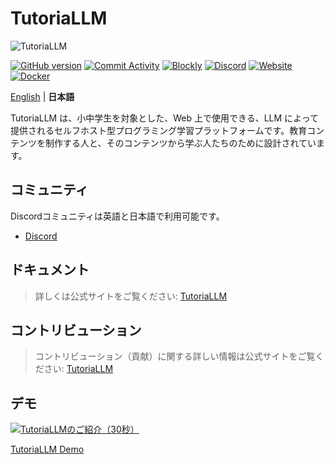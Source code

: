 # TutoriaLLM

![TutoriaLLM](https://raw.githubusercontent.com/TutoriaLLM/brand/main/images/ogp/1920x1080_jp.png)

[![GitHub version](https://badge.fury.io/gh/TutoriaLLM%2FTutoriaLLM.svg)](https://badge.fury.io/gh/TutoriaLLM%2FTutoriaLLM.svg)
[![Commit Activity](https://img.shields.io/github/commit-activity/m/TutoriaLLM/TutoriaLLM)](https://github.com/TutoriaLLM/TutoriaLLM/pulse)
[![Blockly](https://tinyurl.com/built-on-blockly)](https://github.com/google/blockly)
[![Discord](https://img.shields.io/discord/1304219703060729866?logo=discord)](https://discord.gg/zxuREnWVXC)
[![Website](https://img.shields.io/badge/Website-Visit-blue)](https://tutoriallm.com)
[![Docker](https://img.shields.io/docker/pulls/soumame/tutoriallm_api)](https://hub.docker.com/r/soumame/tutoriallm_api)

[English](../../readme.md)
| **日本語**

TutoriaLLM は、小中学生を対象とした、Web 上で使用できる、LLM によって提供されるセルフホスト型プログラミング学習プラットフォームです。教育コンテンツを制作する人と、そのコンテンツから学ぶ人たちのために設計されています。

## コミュニティ

Discordコミュニティは英語と日本語で利用可能です。

- [Discord](https://discord.gg/zxuREnWVXC)

## ドキュメント

> 詳しくは公式サイトをご覧ください: [TutoriaLLM](https://tutoriallm.com)


## コントリビューション

> コントリビューション（貢献）に関する詳しい情報は公式サイトをご覧ください: [TutoriaLLM](https://tutoriallm.com/developer/contribute/)  

## デモ

[![TutoriaLLMのご紹介（30秒）](http://img.youtube.com/vi/-EubeJrnn70/0.jpg)](https://www.youtube.com/watch?v=-EubeJrnn70)

[TutoriaLLM Demo](https://demo.tutoriallm.com/)
